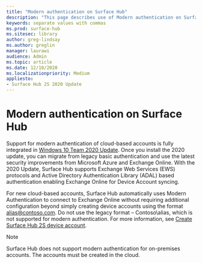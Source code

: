```yaml
---
title: "Modern authentication on Surface Hub"
description: "This page describes use of Modern authentication on Surface Hub in contrast to legacy basic authentication."
keywords: separate values with commas
ms.prod: surface-hub
ms.sitesec: library
author: greg-lindsay
ms.author: greglin
manager: laurawi
audience: Admin
ms.topic: article
ms.date: 12/10/2020
ms.localizationpriority: Medium
appliesto:
- Surface Hub 2S 2020 Update
---
```


# Modern authentication on Surface Hub

Support for modern authentication of cloud-based accounts is fully integrated in [Windows 10 Team 2020 Update](surface-hub-2020-update.md). Once you install the 2020 update, you can migrate from legacy basic authentication and use the latest security improvements from Microsoft Azure and Exchange Online. With the 2020 Update, Surface Hub supports Exchange Web Services (EWS) protocols and Active Directory Authentication Library (ADAL) based authentication enabling Exchange Online for Device Account syncing.

For new cloud-based accounts, Surface Hub automatically uses Modern Authentication to connect to Exchange Online without requiring additional configuration beyond simply creating device accounts using the format [alias@contoso.com](mailto:alias@contoso.com). Do not use the legacy format – Contoso\alias, which is not supported for modern authentication. For more information, see [Create Surface Hub 2S device account](https://docs.microsoft.com/surface-hub/surface-hub-2s-account).

> [!NOTE]
> Surface Hub does not support modern authentication for on-premises accounts. The accounts must be created in the cloud.

